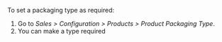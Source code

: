 To set a packaging type as required:

1.  Go to *Sales \> Configuration \> Products \> Product Packaging
    Type*.
2.  You can make a type required
